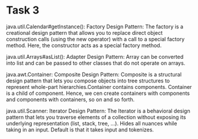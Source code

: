 # Task 3

java.util.Calendar#getInstance():
Factory Design Pattern: The factory is a creational design pattern that allows you to replace direct object construction calls (using the new operator) with a call to a special factory method. Here, the constructor acts as a special factory method.

java.util.Arrays#asList():
Adapter Design Pattern: Array can be converted into list and can be passed to other classes that do not operate on arrays.

java.awt.Container:
Composite Design Pattern: Composite is a structural design pattern that lets you compose objects into tree structures to represent whole-part hierarchies.Container contains components. Container is a child of component. Hence, we cen create containers with components and components with containers, so on and so forth. 

java.util.Scanner:
Iterator Design Pattern: The Iterator is a behavioral design pattern that lets you traverse elements of a collection without exposing its underlying representation (list, stack, tree, ...). Hides all nuances while taking in an input. Default is that it takes input and tokenizes.
